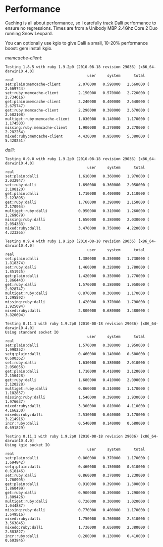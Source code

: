 Performance
====================

Caching is all about performance, so I carefully track Dalli performance to ensure no regressions.
Times are from a Unibody MBP 2.4Ghz Core 2 Duo running Snow Leopard.

You can optionally use kgio to give Dalli a small, 10-20% performance boost: gem install kgio.

*memcache-client*:

    Testing 1.8.5 with ruby 1.9.2p0 (2010-08-18 revision 29036) [x86_64-darwin10.4.0]
                                         user     system      total        real
    set:plain:memcache-client        2.070000   0.590000   2.660000 (  2.669744)
    set:ruby:memcache-client         2.150000   0.570000   2.720000 (  2.734616)
    get:plain:memcache-client        2.240000   0.400000   2.640000 (  2.675747)
    get:ruby:memcache-client         2.290000   0.380000   2.670000 (  2.682108)
    multiget:ruby:memcache-client    1.030000   0.140000   1.170000 (  1.174503)
    missing:ruby:memcache-client     1.900000   0.370000   2.270000 (  2.282264)
    mixed:ruby:memcache-client       4.430000   0.950000   5.380000 (  5.420251)

*dalli*:

    Testing 0.9.0 with ruby 1.9.2p0 (2010-08-18 revision 29036) [x86_64-darwin10.4.0]
                                         user     system      total        real
    set:plain:dalli                  1.610000   0.360000   1.970000 (  2.032947)
    set:ruby:dalli                   1.690000   0.360000   2.050000 (  2.108120)
    get:plain:dalli                  1.710000   0.400000   2.110000 (  2.123895)
    get:ruby:dalli                   1.760000   0.390000   2.150000 (  2.170964)
    multiget:ruby:dalli              0.950000   0.310000   1.260000 (  1.269679)
    missing:ruby:dalli               1.650000   0.380000   2.030000 (  2.054383)
    mixed:ruby:dalli                 3.470000   0.750000   4.220000 (  4.323265)

    Testing 0.9.4 with ruby 1.9.2p0 (2010-08-18 revision 29036) [x86_64-darwin10.4.0]
                                         user     system      total        real
    set:plain:dalli                  1.380000   0.350000   1.730000 (  1.818374)
    set:ruby:dalli                   1.460000   0.320000   1.780000 (  1.851925)
    get:plain:dalli                  1.420000   0.350000   1.770000 (  1.866443)
    get:ruby:dalli                   1.570000   0.380000   1.950000 (  2.028747)
    multiget:ruby:dalli              0.870000   0.300000   1.170000 (  1.295592)
    missing:ruby:dalli               1.420000   0.370000   1.790000 (  1.925094)
    mixed:ruby:dalli                 2.800000   0.680000   3.480000 (  3.820694)

    Testing 0.11.1 with ruby 1.9.2p0 (2010-08-18 revision 29036) [x86_64-darwin10.4.0]
    Using standard socket IO
                                         user     system      total        real
    set:plain:dalli                  1.570000   0.380000   1.950000 (  1.990252)
    setq:plain:dalli                 0.460000   0.140000   0.600000 (  0.600362)
    set:ruby:dalli                   1.630000   0.380000   2.010000 (  2.050056)
    get:plain:dalli                  1.710000   0.410000   2.120000 (  2.156428)
    get:ruby:dalli                   1.680000   0.410000   2.090000 (  2.120228)
    multiget:ruby:dalli              0.860000   0.310000   1.170000 (  1.182857)
    missing:ruby:dalli               1.540000   0.390000   1.930000 (  1.976637)
    mixed:ruby:dalli                 3.300000   0.810000   4.110000 (  4.166230)
    mixedq:ruby:dalli                2.530000   0.640000   3.170000 (  3.214916)
    incr:ruby:dalli                  0.540000   0.140000   0.680000 (  0.691829)

    Testing 0.11.1 with ruby 1.9.2p0 (2010-08-18 revision 29036) [x86_64-darwin10.4.0]
    Using kgio socket IO
                                         user     system      total        real
    set:plain:dalli                  0.800000   0.370000   1.170000 (  1.694842)
    setq:plain:dalli                 0.460000   0.150000   0.610000 (  0.618146)
    set:ruby:dalli                   0.860000   0.370000   1.230000 (  1.760995)
    get:plain:dalli                  0.910000   0.390000   1.300000 (  1.860499)
    get:ruby:dalli                   0.900000   0.390000   1.290000 (  1.809426)
    multiget:ruby:dalli              0.720000   0.300000   1.020000 (  1.044887)
    missing:ruby:dalli               0.770000   0.400000   1.170000 (  1.649516)
    mixed:ruby:dalli                 1.750000   0.760000   2.510000 (  3.563845)
    mixedq:ruby:dalli                1.730000   0.650000   2.380000 (  2.883827)
    incr:ruby:dalli                  0.280000   0.130000   0.410000 (  0.603845)
